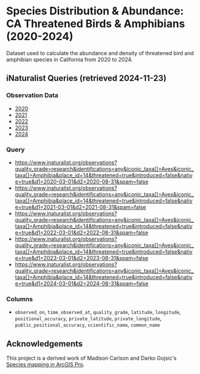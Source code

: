 # Species Distribution & Abundance: CA Threatened Birds & Amphibians (2020-2024)
Dataset used to calculate the abundance and density of threatened bird and amphibian species in California from 2020 to 2024.

## iNaturalist Queries (retrieved 2024-11-23)
### Observation Data
* [2020](iNaturalist/CA_BirdAmphib_MarAug20.csv)
* [2021](iNaturalist/CA_BirdAmphib_MarAug21.csv)
* [2022](iNaturalist/CA_BirdAmphib_MarAug22.csv)
* [2023](iNaturalist/CA_BirdAmphib_MarAug23.csv)
* [2024](iNaturalist/CA_BirdAmphib_MarAug24.csv)

### Query
* https://www.inaturalist.org/observations?quality_grade=research&identifications=any&iconic_taxa[]=Aves&iconic_taxa[]=Amphibia&place_id=14&threatened=true&introduced=false&native=true&d1=2020-03-01&d2=2020-08-31&spam=false
* https://www.inaturalist.org/observations?quality_grade=research&identifications=any&iconic_taxa[]=Aves&iconic_taxa[]=Amphibia&place_id=14&threatened=true&introduced=false&native=true&d1=2021-03-01&d2=2021-08-31&spam=false
* https://www.inaturalist.org/observations?quality_grade=research&identifications=any&iconic_taxa[]=Aves&iconic_taxa[]=Amphibia&place_id=14&threatened=true&introduced=false&native=true&d1=2022-03-01&d2=2022-08-31&spam=false
* https://www.inaturalist.org/observations?quality_grade=research&identifications=any&iconic_taxa[]=Aves&iconic_taxa[]=Amphibia&place_id=14&threatened=true&introduced=false&native=true&d1=2023-03-01&d2=2023-08-31&spam=false
* https://www.inaturalist.org/observations?quality_grade=research&identifications=any&iconic_taxa[]=Aves&iconic_taxa[]=Amphibia&place_id=14&threatened=true&introduced=false&native=true&d1=2024-03-01&d2=2024-08-31&spam=false

### Columns
* `observed_on`, `time_observed_at`, `quality_grade`, `latitude`, `longitude`, `positional_accuracy`, `private_latitude`, `private_longitude`, `public_positional_accuracy`, `scientific_name`, `common_name`

## Acknowledgements
This project is a derived work of Madison Carlson and Darko Gojsic's [Species mapping in ArcGIS Pro](https://storymaps.arcgis.com/stories/a09723cb2d7d4187bbec43466cbdb920).

